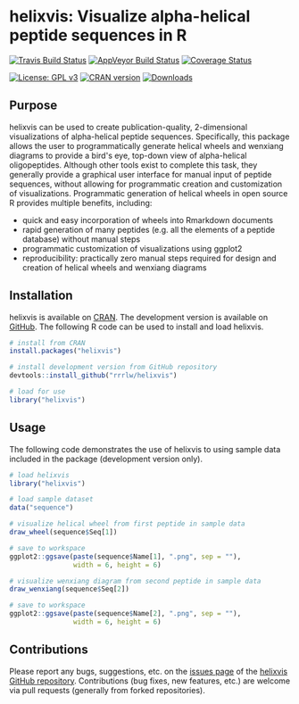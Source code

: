 # helixvis: Visualize alpha-helical peptide sequences in R

[![Travis Build Status](https://travis-ci.org/rrrlw/helixvis.svg?branch=master)](https://travis-ci.org/rrrlw/helixvis)
[![AppVeyor Build Status](https://ci.appveyor.com/api/projects/status/github/rrrlw/helixvis?branch=master&svg=true)](https://ci.appveyor.com/project/rrrlw/helixvis)
[![Coverage Status](https://img.shields.io/codecov/c/github/rrrlw/helixvis/master.svg)](https://codecov.io/github/rrrlw/helixvis?branch=master)

[![License: GPL v3](https://img.shields.io/badge/License-GPL%20v3-blue.svg)](https://www.gnu.org/licenses/gpl-3.0)
[![CRAN version](http://www.r-pkg.org/badges/version/helixvis)](https://CRAN.R-project.org/package=helixvis)
[![Downloads](http://cranlogs.r-pkg.org/badges/grand-total/helixvis)](https://CRAN.R-project.org/package=helixvis)

## Purpose

helixvis can be used to create publication-quality, 2-dimensional visualizations of alpha-helical peptide sequences.
Specifically, this package allows the user to programmatically generate helical wheels and wenxiang diagrams to provide a bird's eye, top-down view of alpha-helical oligopeptides.
Although other tools exist to complete this task, they generally provide a graphical user interface for manual input of peptide sequences, without allowing for programmatic creation and customization of visualizations.
Programmatic generation of helical wheels in open source R provides multiple benefits, including:

* quick and easy incorporation of wheels into Rmarkdown documents
* rapid generation of many peptides (e.g. all the elements of a peptide database) without manual steps
* programmatic customization of visualizations using ggplot2
* reproducibility: practically zero manual steps required for design and creation of helical wheels and wenxiang diagrams

## Installation

helixvis is available on [CRAN](https://CRAN.R-project.org/package=helixvis).
The development version is available on [GitHub](https://github.com/rrrlw/helixvis).
The following R code can be used to install and load helixvis.

```r
# install from CRAN
install.packages("helixvis")

# install development version from GitHub repository
devtools::install_github("rrrlw/helixvis")

# load for use
library("helixvis")
```

## Usage

The following code demonstrates the use of helixvis to using sample data included in the package (development version only).


```r
# load helixvis
library("helixvis")

# load sample dataset
data("sequence")

# visualize helical wheel from first peptide in sample data
draw_wheel(sequence$Seq[1])

# save to workspace
ggplot2::ggsave(paste(sequence$Name[1], ".png", sep = ""),
                width = 6, height = 6)

# visualize wenxiang diagram from second peptide in sample data
draw_wenxiang(sequence$Seq[2])

# save to workspace
ggplot2::ggsave(paste(sequence$Name[2], ".png", sep = ""),
                width = 6, height = 6)
```

## Contributions

Please report any bugs, suggestions, etc. on the [issues page](https://github.com/rrrlw/helixvis/issues) of the [helixvis GitHub repository](https://github.com/rrrlw/helixvis).
Contributions (bug fixes, new features, etc.) are welcome via pull requests (generally from forked repositories).